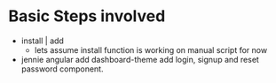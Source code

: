 # Basic Steps involved

- install | add
    - lets assume install function is working on manual script for now
- jennie angular add dashboard-theme
    add login, signup and reset password component.